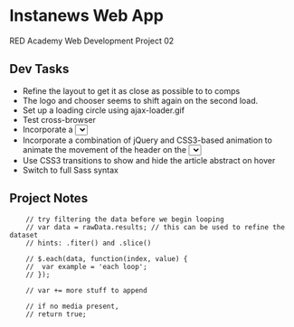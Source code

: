 # Instanews Web App
RED Academy Web Development Project 02

## Dev Tasks
- Refine the layout to get it as close as possible to to comps
- The logo and chooser seems to shift again on the second load.
- Set up a loading circle using ajax-loader.gif
- Test cross-browser
- Incorporate a <select> field with custom styles applied (you will need a jQuery plugin for this such as Selectric)
- Incorporate a combination of jQuery and CSS3-based animation to animate the movement of the header on the <select> change
- Use CSS3 transitions to show and hide the article abstract on hover
- Switch to full Sass syntax

## Project Notes
		// try filtering the data before we begin looping
		// var data = rawData.results; // this can be used to refine the dataset
		// hints: .fiter() and .slice()

		// $.each(data, function(index, value) {
		// 	var example = 'each loop';
		// });

		// var += more stuff to append

		// if no media present,
		// return true;



